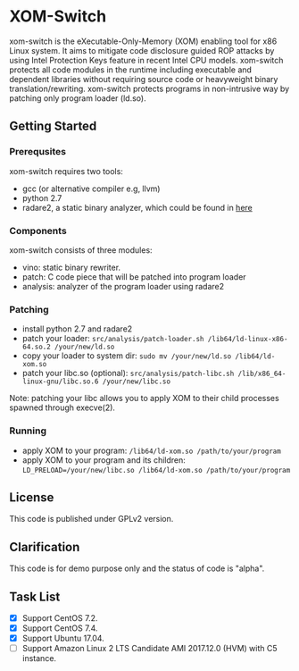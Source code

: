  # XOM-Switch

xom-switch is the eXecutable-Only-Memory (XOM) enabling tool for x86 Linux
system. It aims to mitigate code disclosure guided ROP attacks by using Intel
Protection Keys feature in recent Intel CPU models. xom-switch protects all
code modules in the runtime including executable and dependent libraries
without requiring source code or heavyweight binary translation/rewriting.
xom-switch protects programs in non-intrusive way by patching only program
loader (ld.so).

## Getting Started

### Prerequsites

xom-switch requires two tools:
  - gcc (or alternative compiler e.g, llvm)
  - python 2.7
  - radare2, a static binary analyzer, which could be found in [here](https://github.com/radare/radare2.git)

### Components
xom-switch consists of three modules:
 - vino: static binary rewriter.
 - patch: C code piece that will be patched into program loader
 - analysis: analyzer of the program loader using radare2

### Patching
 - install python 2.7 and radare2
 - patch your loader: `src/analysis/patch-loader.sh /lib64/ld-linux-x86-64.so.2 /your/new/ld.so`
 - copy your loader to system dir: ```sudo mv /your/new/ld.so /lib64/ld-xom.so```
 - patch your libc.so (optional): ```src/analysis/patch-libc.sh /lib/x86_64-linux-gnu/libc.so.6 /your/new/libc.so```

Note: patching your libc allows you to apply XOM to their child processes spawned through execve(2).

### Running
 - apply XOM to your program: `/lib64/ld-xom.so /path/to/your/program`
 - apply XOM to your program and its children: `LD_PRELOAD=/your/new/libc.so /lib64/ld-xom.so /path/to/your/program`

## License

This code is published under GPLv2 version.

## Clarification

This code is for demo purpose only and the status of code is "alpha".

## Task List

- [x] Support CentOS 7.2.
- [x] Support CentOS 7.4.
- [x] Support Ubuntu 17.04.
- [ ] Support Amazon Linux 2 LTS Candidate AMI 2017.12.0 (HVM) with C5 instance.
